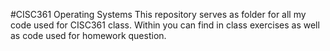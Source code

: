 #CISC361 Operating Systems
This repository serves as folder for all my code used for CISC361 class. Within you can find in class exercises as well as code used for homework question.